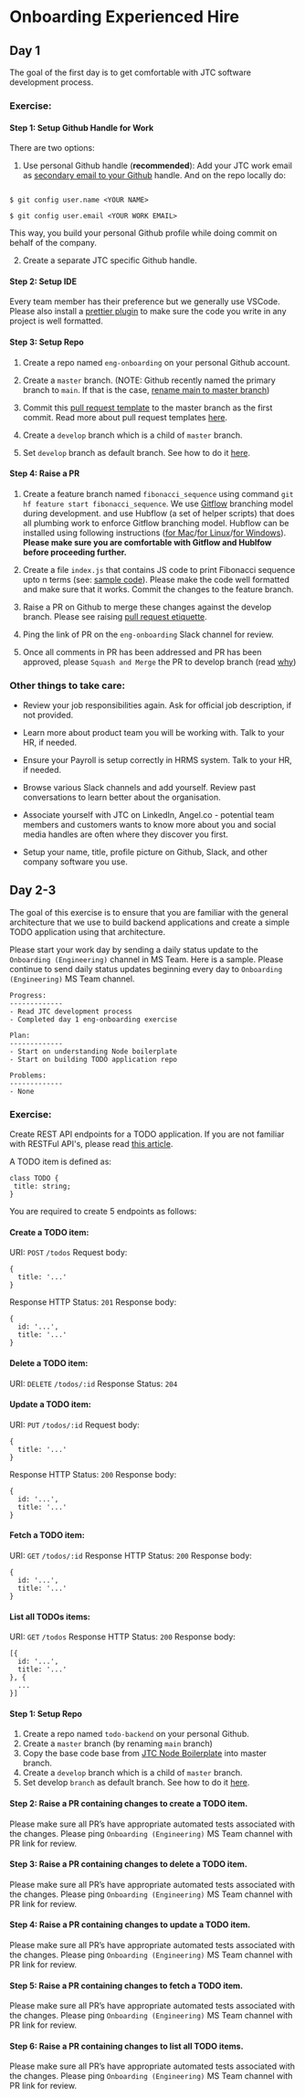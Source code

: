 # Onboarding Experienced Hire

## Day 1

The goal of the first day is to get comfortable with JTC software development process.

### Exercise:

#### Step 1: Setup Github Handle for Work

There are two options:

1. Use personal Github handle (**recommended**): Add your JTC work email as [secondary email to your Github](https://docs.github.com/en/account-and-profile/setting-up-and-managing-your-github-user-account/managing-email-preferences/adding-an-email-address-to-your-github-account) handle. And on the repo locally do:

```

$ git config user.name <YOUR NAME>

$ git config user.email <YOUR WORK EMAIL>

```

This way, you build your personal Github profile while doing commit on behalf of the company.

2. Create a separate JTC specific Github handle.

#### Step 2: Setup IDE

Every team member has their preference but we generally use VSCode. Please also install a [prettier plugin](https://marketplace.visualstudio.com/items?itemName=esbenp.prettier-vscode) to make sure the code you write in any project is well formatted.

#### Step 3: Setup Repo

1. Create a repo named `eng-onboarding` on your personal Github account.

2. Create a `master` branch. (NOTE: Github recently named the primary branch to `main`. If that is the case, [rename main to master branch](https://docs.github.com/en/repositories/configuring-branches-and-merges-in-your-repository/managing-branches-in-your-repository/renaming-a-branch))

3. Commit this [pull request template](https://github.com/jalantechnologies/boilerplate-node/blob/develop/.github/pull_request_template.md) to the master branch as the first commit. Read more about pull request templates [here](https://docs.github.com/en/communities/using-templates-to-encourage-useful-issues-and-pull-requests/creating-a-pull-request-template-for-your-repository).

4. Create a `develop` branch which is a child of `master` branch.

5. Set `develop` branch as default branch. See how to do it [here](https://docs.github.com/en/repositories/configuring-branches-and-merges-in-your-repository/managing-branches-in-your-repository/changing-the-default-branch).

#### Step 4: Raise a PR

1. Create a feature branch named `fibonacci_sequence` using command `git hf feature start fibonacci_sequence`. We use [Gitflow](https://datasift.github.io/gitflow/IntroducingGitFlow.html) branching model during development. and use Hubflow (a set of helper scripts) that does all plumbing work to enforce Gitflow branching model. Hubflow can be installed using following instructions ([for Mac](http://macappstore.org/hubflow/)/[for Linux](https://github.com/tophatmonocle/HubFlow/wiki/Linux)/[for Windows](https://github.com/jalantechnologies/handbook/blob/main/gitflow-windows.md)). **Please make sure you are comfortable with Gitflow and Hublfow before proceeding further.**

2. Create a file `index.js` that contains JS code to print Fibonacci sequence upto n terms (see: [sample code](https://www.programiz.com/javascript/examples/fibonacci-series)). Please make the code well formatted and make sure that it works. Commit the changes to the feature branch.

3. Raise a PR on Github to merge these changes against the develop branch. Please see raising [pull request etiquette](https://github.com/jalantechnologies/handbook/blob/main/engineering/pr-etiquette.md).

4. Ping the link of PR on the `eng-onboarding` Slack channel for review.

5. Once all comments in PR has been addressed and PR has been approved, please `Squash and Merge` the PR to develop branch (read [why](https://blog.pairworking.com/why-you-should-care-about-squash-and-merge-in-git-675856bf66b0))

### Other things to take care:

- Review your job responsibilities again. Ask for official job description, if not provided.

- Learn more about product team you will be working with. Talk to your HR, if needed.

- Ensure your Payroll is setup correctly in HRMS system. Talk to your HR, if needed.

- Browse various Slack channels and add yourself. Review past conversations to learn better about the organisation.

- Associate yourself with JTC on LinkedIn, Angel.co - potential team members and customers wants to know more about you and social media handles are often where they discover you first.

- Setup your name, title, profile picture on Github, Slack, and other company software you use.

## Day 2-3

The goal of this exercise is to ensure that you are familiar with the general architecture that we use to build backend applications and create a simple TODO application using that architecture.

Please start your work day by sending a daily status update to the `Onboarding (Engineering)` channel in MS Team. Here is a sample. Please continue to send daily status updates beginning every day to `Onboarding (Engineering)` MS Team channel.

```
Progress:
-------------
- Read JTC development process
- Completed day 1 eng-onboarding exercise

Plan:
-------------
- Start on understanding Node boilerplate
- Start on building TODO application repo

Problems:
-------------
- None
```

### Exercise:

Create REST API endpoints for a TODO application. If you are not familiar with RESTFul API's, please read [this article](https://hackernoon.com/restful-api-designing-guidelines-the-best-practices-60e1d954e7c9).

A TODO item is defined as:

```
class TODO {
 title: string;
}
```

You are required to create 5 endpoints as follows:

#### Create a TODO item:

URI: `POST` `/todos`
Request body:

```
{
  title: '...'
}
```

Response HTTP Status: `201`
Response body:

```
{
  id: '...',
  title: '...'
}
```

#### Delete a TODO item:

URI: `DELETE` `/todos/:id`
Response Status: `204`

#### Update a TODO item:

URI: `PUT` `/todos/:id`
Request body:

```
{
  title: '...'
}
```

Response HTTP Status: `200`
Response body:

```
{
  id: '...',
  title: '...'
}
```

#### Fetch a TODO item:

URI: `GET` `/todos/:id`
Response HTTP Status: `200`
Response body:

```
{
  id: '...',
  title: '...'
}
```

#### List all TODOs items:

URI: `GET` `/todos`
Response HTTP Status: `200`
Response body:

```
[{
  id: '...',
  title: '...'
}, {
  ...
}]
```

#### Step 1: Setup Repo

1.  Create a repo named `todo-backend` on your personal Github.
2.  Create a `master` branch (by renaming `main` branch)
3.  Copy the base code base from [JTC Node Boilerplate](https://github.com/jalantechnologies/boilerplate-node-ts) into master branch.
4.  Create a `develop` branch which is a child of `master` branch.
5.  Set develop `branch` as default branch. See how to do it [here](https://docs.github.com/en/github/administering-a-repository/changing-the-default-branch).

#### Step 2: Raise a PR containing changes to create a TODO item.

Please make sure all PR’s have appropriate automated tests associated with the changes. Please ping `Onboarding (Engineering)` MS Team channel with PR link for review.

#### Step 3: Raise a PR containing changes to delete a TODO item.

Please make sure all PR’s have appropriate automated tests associated with the changes. Please ping `Onboarding (Engineering)` MS Team channel with PR link for review.

#### Step 4: Raise a PR containing changes to update a TODO item.

Please make sure all PR’s have appropriate automated tests associated with the changes. Please ping `Onboarding (Engineering)` MS Team channel with PR link for review.

#### Step 5: Raise a PR containing changes to fetch a TODO item.

Please make sure all PR’s have appropriate automated tests associated with the changes. Please ping `Onboarding (Engineering)` MS Team channel with PR link for review.

#### Step 6: Raise a PR containing changes to list all TODO items.

Please make sure all PR’s have appropriate automated tests associated with the changes. Please ping `Onboarding (Engineering)` MS Team channel with PR link for review.
